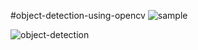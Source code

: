 #object-detection-using-opencv
![sample](https://user-images.githubusercontent.com/92274883/233857519-6feda567-a0dc-435a-a680-c0fd21380b04.jpg)

![object-detection](https://user-images.githubusercontent.com/92274883/233857522-4037d2b1-dcf2-428f-ab31-fcf135092481.jpg)
